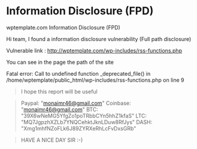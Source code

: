 # Information Disclosure (FPD)
wptemplate.com Information Disclosure (FPD)

Hi team,
I found a information disclosure vulnerability (Full path disclosure)

Vulnerable link : http://wptemplate.com/wp-includes/rss-functions.php

You can see in the page the path of the site

Fatal error: Call to undefined function _deprecated_file() in /home/wptemplate/public_html/wp-includes/rss-functions.php on line 9

> I hope this report will be useful

> Paypal: "monaimr46@gmail.com"
> Coinbase: "monaimr46@gmail.com"
> BTC: "39X6wNeMG5YfgZo1poTRbbCYn5hhZ1kfaS"
> LTC: "MQ7JgpzhXZLb7YNQCehktJknLDuw8RfJys"
> DASH: "Xmg1mhfNZoFLk6J89ZYRXeRhLcFvDxsGRb"

> HAVE A NICE DAY SIR :-)
